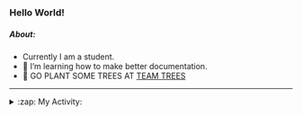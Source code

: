 ### Hello World!

##### About:
- Currently I am a student.
- 🌱 I’m learning how to make better documentation.
- 🌱 GO PLANT SOME TREES AT [TEAM TREES](https://teamtrees.org/)

---
<details>
  <summary>:zap: My Activity:</summary>
  
<!--START_SECTION:waka-->
![Code Time](http://img.shields.io/badge/Code%20Time-1%2C150%20hrs%207%20mins-blue)

**I'm a Night 🦉** 

```text
🌞 Morning                1422 commits        ██░░░░░░░░░░░░░░░░░░░░░░░   09.20 % 
🌆 Daytime                5485 commits        █████████░░░░░░░░░░░░░░░░   35.47 % 
🌃 Evening                4443 commits        ███████░░░░░░░░░░░░░░░░░░   28.73 % 
🌙 Night                  4113 commits        ███████░░░░░░░░░░░░░░░░░░   26.60 % 
```
📅 **I'm Most Productive on Wednesday** 

```text
Monday                   2325 commits        ████░░░░░░░░░░░░░░░░░░░░░   15.04 % 
Tuesday                  2020 commits        ███░░░░░░░░░░░░░░░░░░░░░░   13.06 % 
Wednesday                3573 commits        ██████░░░░░░░░░░░░░░░░░░░   23.11 % 
Thursday                 1909 commits        ███░░░░░░░░░░░░░░░░░░░░░░   12.35 % 
Friday                   1514 commits        ██░░░░░░░░░░░░░░░░░░░░░░░   09.79 % 
Saturday                 1383 commits        ██░░░░░░░░░░░░░░░░░░░░░░░   08.94 % 
Sunday                   2739 commits        ████░░░░░░░░░░░░░░░░░░░░░   17.71 % 
```


📊 **This Week I Spent My Time On** 

```text
🔥 Editors: 
VS Code                  5 hrs 20 mins       █████████████████████████   100.00 % 

🐱‍💻 Projects: 
giveth-dapps-v2          2 hrs 54 mins       ██████████████░░░░░░░░░░░   54.55 % 
praise                   2 hrs 25 mins       ███████████░░░░░░░░░░░░░░   45.45 % 
```


 Last Updated on 12/07/2023 08:10:22 UTC
<!--END_SECTION:waka-->
</details>
